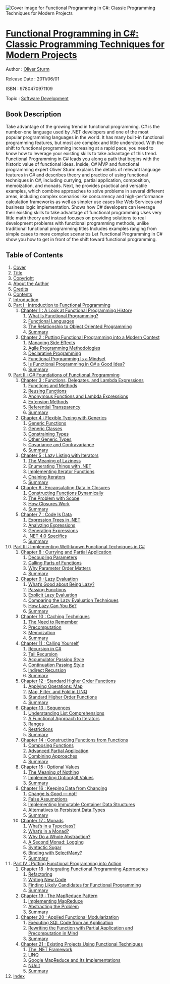 ![Cover image for Functional Programming in C#: Classic Programming Techniques for Modern Projects](https://imgdetail.ebookreading.net/cover/cover/software_development/EB9780470971109.jpg)

[Functional Programming in C#: Classic Programming Techniques for Modern Projects](https://ebookreading.net/view/book/Functional+Programming+in+C%23%3A+Classic+Programming+Techniques+for+Modern+Projects-EB9780470971109_1.html "Functional Programming in C#: Classic Programming Techniques for Modern Projects")
====================================================================================================================

Author : [Oliver Sturm](https://ebookreading.net/search/author/Oliver+Sturm)

Release Date : 2011/06/01

ISBN : 9780470971109

Topic : [Software Development](https://ebookreading.net/search/category/software-development)

Book Description
-----------------

Take advantage of the growing trend in functional programming.
C# is the number-one language used by .NET developers and one of the most popular programming languages in the world. It has many built-in functional programming features, but most are complex and little understood. With the shift to functional programming increasing at a rapid pace, you need to know how to leverage your existing skills to take advantage of this trend.
Functional Programming in C# leads you along a path that begins with the historic value of functional ideas. Inside, C# MVP and functional programming expert Oliver Sturm explains the details of relevant language features in C# and describes theory and practice of using functional techniques in C#, including currying, partial application, composition, memoization, and monads. Next, he provides practical and versatile examples, which combine approaches to solve problems in several different areas, including complex scenarios like concurrency and high-performance calculation frameworks as well as simpler use cases like Web Services and business logic implementation.
Shows how C# developers can leverage their existing skills to take advantage of functional programming
Uses very little math theory and instead focuses on providing solutions to real development problems with functional programming methods, unlike traditional functional programming titles
Includes examples ranging from simple cases to more complex scenarios
Let Functional Programming in C# show you how to get in front of the shift toward functional programming.
              
Table of Contents
-----------------

1. [Cover](https://ebookreading.net/view/book/Functional+Programming+in+C%23%3A+Classic+Programming+Techniques+for+Modern+Projects-EB9780470971109_1.html)
1. [Title](https://ebookreading.net/view/book/Functional+Programming+in+C%23%3A+Classic+Programming+Techniques+for+Modern+Projects-EB9780470971109_3.html)
1. [Copyright](https://ebookreading.net/view/book/Functional+Programming+in+C%23%3A+Classic+Programming+Techniques+for+Modern+Projects-EB9780470971109_4.html)
1. [About the Author](https://ebookreading.net/view/book/Functional+Programming+in+C%23%3A+Classic+Programming+Techniques+for+Modern+Projects-EB9780470971109_5.html)
1. [Credits](https://ebookreading.net/view/book/Functional+Programming+in+C%23%3A+Classic+Programming+Techniques+for+Modern+Projects-EB9780470971109_6.html)
1. [Contents](https://ebookreading.net/view/book/Functional+Programming+in+C%23%3A+Classic+Programming+Techniques+for+Modern+Projects-EB9780470971109_2.html)
1. [Introduction](https://ebookreading.net/view/book/Functional+Programming+in+C%23%3A+Classic+Programming+Techniques+for+Modern+Projects-EB9780470971109_7.html)
1. [Part I : Introduction to Functional Programming](https://ebookreading.net/view/book/Functional+Programming+in+C%23%3A+Classic+Programming+Techniques+for+Modern+Projects-EB9780470971109_8.html)
    1. [Chapter 1 : A Look at Functional Programming History](https://ebookreading.net/view/book/Functional+Programming+in+C%23%3A+Classic+Programming+Techniques+for+Modern+Projects-EB9780470971109_9.html)
        1. [What Is Functional Programming?](https://ebookreading.net/view/book/Functional+Programming+in+C%23%3A+Classic+Programming+Techniques+for+Modern+Projects-EB9780470971109_10.html#sec1)
        1. [Functional Languages](https://ebookreading.net/view/book/Functional+Programming+in+C%23%3A+Classic+Programming+Techniques+for+Modern+Projects-EB9780470971109_11.html#sec2)
        1. [The Relationship to Object Oriented Programming](https://ebookreading.net/view/book/Functional+Programming+in+C%23%3A+Classic+Programming+Techniques+for+Modern+Projects-EB9780470971109_12.html#sec3)
        1. [Summary](https://ebookreading.net/view/book/Functional+Programming+in+C%23%3A+Classic+Programming+Techniques+for+Modern+Projects-EB9780470971109_13.html#sec4)
    1. [Chapter 2 : Putting Functional Programming into a Modern Context](https://ebookreading.net/view/book/Functional+Programming+in+C%23%3A+Classic+Programming+Techniques+for+Modern+Projects-EB9780470971109_14.html)
        1. [Managing Side Effects](https://ebookreading.net/view/book/Functional+Programming+in+C%23%3A+Classic+Programming+Techniques+for+Modern+Projects-EB9780470971109_15.html#sec5)
        1. [Agile Programming Methodologies](https://ebookreading.net/view/book/Functional+Programming+in+C%23%3A+Classic+Programming+Techniques+for+Modern+Projects-EB9780470971109_16.html#sec6)
        1. [Declarative Programming](https://ebookreading.net/view/book/Functional+Programming+in+C%23%3A+Classic+Programming+Techniques+for+Modern+Projects-EB9780470971109_17.html#sec7)
        1. [Functional Programming Is a Mindset](https://ebookreading.net/view/book/Functional+Programming+in+C%23%3A+Classic+Programming+Techniques+for+Modern+Projects-EB9780470971109_18.html#sec8)
        1. [Is Functional Programming in C# a Good Idea?](https://ebookreading.net/view/book/Functional+Programming+in+C%23%3A+Classic+Programming+Techniques+for+Modern+Projects-EB9780470971109_19.html#sec9)
        1. [Summary](https://ebookreading.net/view/book/Functional+Programming+in+C%23%3A+Classic+Programming+Techniques+for+Modern+Projects-EB9780470971109_20.html#sec10)
1. [Part II : C# Foundations of Functional Programming](https://ebookreading.net/view/book/Functional+Programming+in+C%23%3A+Classic+Programming+Techniques+for+Modern+Projects-EB9780470971109_21.html)
    1. [Chapter 3 : Functions, Delegates, and Lambda Expressions](https://ebookreading.net/view/book/Functional+Programming+in+C%23%3A+Classic+Programming+Techniques+for+Modern+Projects-EB9780470971109_22.html)
        1. [Functions and Methods](https://ebookreading.net/view/book/Functional+Programming+in+C%23%3A+Classic+Programming+Techniques+for+Modern+Projects-EB9780470971109_23.html#sec11)
        1. [Reusing Functions](https://ebookreading.net/view/book/Functional+Programming+in+C%23%3A+Classic+Programming+Techniques+for+Modern+Projects-EB9780470971109_24.html#sec12)
        1. [Anonymous Functions and Lambda Expressions](https://ebookreading.net/view/book/Functional+Programming+in+C%23%3A+Classic+Programming+Techniques+for+Modern+Projects-EB9780470971109_25.html#sec13)
        1. [Extension Methods](https://ebookreading.net/view/book/Functional+Programming+in+C%23%3A+Classic+Programming+Techniques+for+Modern+Projects-EB9780470971109_26.html#sec14)
        1. [Referential Transparency](https://ebookreading.net/view/book/Functional+Programming+in+C%23%3A+Classic+Programming+Techniques+for+Modern+Projects-EB9780470971109_27.html#sec15)
        1. [Summary](https://ebookreading.net/view/book/Functional+Programming+in+C%23%3A+Classic+Programming+Techniques+for+Modern+Projects-EB9780470971109_28.html#sec16)
    1. [Chapter 4 : Flexible Typing with Generics](https://ebookreading.net/view/book/Functional+Programming+in+C%23%3A+Classic+Programming+Techniques+for+Modern+Projects-EB9780470971109_29.html)
        1. [Generic Functions](https://ebookreading.net/view/book/Functional+Programming+in+C%23%3A+Classic+Programming+Techniques+for+Modern+Projects-EB9780470971109_30.html#sec17)
        1. [Generic Classes](https://ebookreading.net/view/book/Functional+Programming+in+C%23%3A+Classic+Programming+Techniques+for+Modern+Projects-EB9780470971109_31.html#sec18)
        1. [Constraining Types](https://ebookreading.net/view/book/Functional+Programming+in+C%23%3A+Classic+Programming+Techniques+for+Modern+Projects-EB9780470971109_32.html#sec19)
        1. [Other Generic Types](https://ebookreading.net/view/book/Functional+Programming+in+C%23%3A+Classic+Programming+Techniques+for+Modern+Projects-EB9780470971109_33.html#sec20)
        1. [Covariance and Contravariance](https://ebookreading.net/view/book/Functional+Programming+in+C%23%3A+Classic+Programming+Techniques+for+Modern+Projects-EB9780470971109_34.html#sec21)
        1. [Summary](https://ebookreading.net/view/book/Functional+Programming+in+C%23%3A+Classic+Programming+Techniques+for+Modern+Projects-EB9780470971109_35.html#sec22)
    1. [Chapter 5 : Lazy Listing with Iterators](https://ebookreading.net/view/book/Functional+Programming+in+C%23%3A+Classic+Programming+Techniques+for+Modern+Projects-EB9780470971109_36.html)
        1. [The Meaning of Laziness](https://ebookreading.net/view/book/Functional+Programming+in+C%23%3A+Classic+Programming+Techniques+for+Modern+Projects-EB9780470971109_37.html#sec23)
        1. [Enumerating Things with .NET](https://ebookreading.net/view/book/Functional+Programming+in+C%23%3A+Classic+Programming+Techniques+for+Modern+Projects-EB9780470971109_38.html#sec24)
        1. [Implementing Iterator Functions](https://ebookreading.net/view/book/Functional+Programming+in+C%23%3A+Classic+Programming+Techniques+for+Modern+Projects-EB9780470971109_39.html#sec25)
        1. [Chaining Iterators](https://ebookreading.net/view/book/Functional+Programming+in+C%23%3A+Classic+Programming+Techniques+for+Modern+Projects-EB9780470971109_40.html#sec26)
        1. [Summary](https://ebookreading.net/view/book/Functional+Programming+in+C%23%3A+Classic+Programming+Techniques+for+Modern+Projects-EB9780470971109_41.html#sec27)
    1. [Chapter 6 : Encapsulating Data in Closures](https://ebookreading.net/view/book/Functional+Programming+in+C%23%3A+Classic+Programming+Techniques+for+Modern+Projects-EB9780470971109_42.html)
        1. [Constructing Functions Dynamically](https://ebookreading.net/view/book/Functional+Programming+in+C%23%3A+Classic+Programming+Techniques+for+Modern+Projects-EB9780470971109_43.html#sec28)
        1. [The Problem with Scope](https://ebookreading.net/view/book/Functional+Programming+in+C%23%3A+Classic+Programming+Techniques+for+Modern+Projects-EB9780470971109_44.html#sec29)
        1. [How Closures Work](https://ebookreading.net/view/book/Functional+Programming+in+C%23%3A+Classic+Programming+Techniques+for+Modern+Projects-EB9780470971109_45.html#sec30)
        1. [Summary](https://ebookreading.net/view/book/Functional+Programming+in+C%23%3A+Classic+Programming+Techniques+for+Modern+Projects-EB9780470971109_46.html#sec31)
    1. [Chapter 7 : Code Is Data](https://ebookreading.net/view/book/Functional+Programming+in+C%23%3A+Classic+Programming+Techniques+for+Modern+Projects-EB9780470971109_47.html)
        1. [Expression Trees in .NET](https://ebookreading.net/view/book/Functional+Programming+in+C%23%3A+Classic+Programming+Techniques+for+Modern+Projects-EB9780470971109_48.html#sec32)
        1. [Analyzing Expressions](https://ebookreading.net/view/book/Functional+Programming+in+C%23%3A+Classic+Programming+Techniques+for+Modern+Projects-EB9780470971109_49.html#sec33)
        1. [Generating Expressions](https://ebookreading.net/view/book/Functional+Programming+in+C%23%3A+Classic+Programming+Techniques+for+Modern+Projects-EB9780470971109_50.html#sec34)
        1. [.NET 4.0 Specifics](https://ebookreading.net/view/book/Functional+Programming+in+C%23%3A+Classic+Programming+Techniques+for+Modern+Projects-EB9780470971109_51.html#sec35)
        1. [Summary](https://ebookreading.net/view/book/Functional+Programming+in+C%23%3A+Classic+Programming+Techniques+for+Modern+Projects-EB9780470971109_52.html#sec36)
1. [Part III : Implementing Well-known Functional Techniques in C#](https://ebookreading.net/view/book/Functional+Programming+in+C%23%3A+Classic+Programming+Techniques+for+Modern+Projects-EB9780470971109_53.html)
    1. [Chapter 8 : Currying and Partial Application](https://ebookreading.net/view/book/Functional+Programming+in+C%23%3A+Classic+Programming+Techniques+for+Modern+Projects-EB9780470971109_54.html)
        1. [Decoupling Parameters](https://ebookreading.net/view/book/Functional+Programming+in+C%23%3A+Classic+Programming+Techniques+for+Modern+Projects-EB9780470971109_55.html#sec37)
        1. [Calling Parts of Functions](https://ebookreading.net/view/book/Functional+Programming+in+C%23%3A+Classic+Programming+Techniques+for+Modern+Projects-EB9780470971109_56.html#sec38)
        1. [Why Parameter Order Matters](https://ebookreading.net/view/book/Functional+Programming+in+C%23%3A+Classic+Programming+Techniques+for+Modern+Projects-EB9780470971109_57.html#sec39)
        1. [Summary](https://ebookreading.net/view/book/Functional+Programming+in+C%23%3A+Classic+Programming+Techniques+for+Modern+Projects-EB9780470971109_58.html#sec40)
    1. [Chapter 9 : Lazy Evaluation](https://ebookreading.net/view/book/Functional+Programming+in+C%23%3A+Classic+Programming+Techniques+for+Modern+Projects-EB9780470971109_59.html)
        1. [What’s Good about Being Lazy?](https://ebookreading.net/view/book/Functional+Programming+in+C%23%3A+Classic+Programming+Techniques+for+Modern+Projects-EB9780470971109_60.html#sec41)
        1. [Passing Functions](https://ebookreading.net/view/book/Functional+Programming+in+C%23%3A+Classic+Programming+Techniques+for+Modern+Projects-EB9780470971109_61.html#sec42)
        1. [Explicit Lazy Evaluation](https://ebookreading.net/view/book/Functional+Programming+in+C%23%3A+Classic+Programming+Techniques+for+Modern+Projects-EB9780470971109_62.html#sec43)
        1. [Comparing the Lazy Evaluation Techniques](https://ebookreading.net/view/book/Functional+Programming+in+C%23%3A+Classic+Programming+Techniques+for+Modern+Projects-EB9780470971109_63.html#sec44)
        1. [How Lazy Can You Be?](https://ebookreading.net/view/book/Functional+Programming+in+C%23%3A+Classic+Programming+Techniques+for+Modern+Projects-EB9780470971109_64.html#sec45)
        1. [Summary](https://ebookreading.net/view/book/Functional+Programming+in+C%23%3A+Classic+Programming+Techniques+for+Modern+Projects-EB9780470971109_65.html#sec46)
    1. [Chapter 10 : Caching Techniques](https://ebookreading.net/view/book/Functional+Programming+in+C%23%3A+Classic+Programming+Techniques+for+Modern+Projects-EB9780470971109_66.html)
        1. [The Need to Remember](https://ebookreading.net/view/book/Functional+Programming+in+C%23%3A+Classic+Programming+Techniques+for+Modern+Projects-EB9780470971109_67.html#sec47)
        1. [Precomputation](https://ebookreading.net/view/book/Functional+Programming+in+C%23%3A+Classic+Programming+Techniques+for+Modern+Projects-EB9780470971109_68.html#sec48)
        1. [Memoization](https://ebookreading.net/view/book/Functional+Programming+in+C%23%3A+Classic+Programming+Techniques+for+Modern+Projects-EB9780470971109_69.html#sec49)
        1. [Summary](https://ebookreading.net/view/book/Functional+Programming+in+C%23%3A+Classic+Programming+Techniques+for+Modern+Projects-EB9780470971109_70.html#sec50)
    1. [Chapter 11 : Calling Yourself](https://ebookreading.net/view/book/Functional+Programming+in+C%23%3A+Classic+Programming+Techniques+for+Modern+Projects-EB9780470971109_71.html)
        1. [Recursion in C#](https://ebookreading.net/view/book/Functional+Programming+in+C%23%3A+Classic+Programming+Techniques+for+Modern+Projects-EB9780470971109_72.html#sec51)
        1. [Tail Recursion](https://ebookreading.net/view/book/Functional+Programming+in+C%23%3A+Classic+Programming+Techniques+for+Modern+Projects-EB9780470971109_73.html#sec52)
        1. [Accumulator Passing Style](https://ebookreading.net/view/book/Functional+Programming+in+C%23%3A+Classic+Programming+Techniques+for+Modern+Projects-EB9780470971109_74.html#sec53)
        1. [Continuation Passing Style](https://ebookreading.net/view/book/Functional+Programming+in+C%23%3A+Classic+Programming+Techniques+for+Modern+Projects-EB9780470971109_75.html#sec54)
        1. [Indirect Recursion](https://ebookreading.net/view/book/Functional+Programming+in+C%23%3A+Classic+Programming+Techniques+for+Modern+Projects-EB9780470971109_76.html#sec55)
        1. [Summary](https://ebookreading.net/view/book/Functional+Programming+in+C%23%3A+Classic+Programming+Techniques+for+Modern+Projects-EB9780470971109_77.html#sec56)
    1. [Chapter 12 : Standard Higher Order Functions](https://ebookreading.net/view/book/Functional+Programming+in+C%23%3A+Classic+Programming+Techniques+for+Modern+Projects-EB9780470971109_78.html)
        1. [Applying Operations: Map](https://ebookreading.net/view/book/Functional+Programming+in+C%23%3A+Classic+Programming+Techniques+for+Modern+Projects-EB9780470971109_79.html#sec57)
        1. [Map, Filter, and Fold in LINQ](https://ebookreading.net/view/book/Functional+Programming+in+C%23%3A+Classic+Programming+Techniques+for+Modern+Projects-EB9780470971109_80.html#sec58)
        1. [Standard Higher Order Functions](https://ebookreading.net/view/book/Functional+Programming+in+C%23%3A+Classic+Programming+Techniques+for+Modern+Projects-EB9780470971109_81.html#sec59)
        1. [Summary](https://ebookreading.net/view/book/Functional+Programming+in+C%23%3A+Classic+Programming+Techniques+for+Modern+Projects-EB9780470971109_82.html#sec60)
    1. [Chapter 13 : Sequences](https://ebookreading.net/view/book/Functional+Programming+in+C%23%3A+Classic+Programming+Techniques+for+Modern+Projects-EB9780470971109_83.html)
        1. [Understanding List Comprehensions](https://ebookreading.net/view/book/Functional+Programming+in+C%23%3A+Classic+Programming+Techniques+for+Modern+Projects-EB9780470971109_84.html#sec61)
        1. [A Functional Approach to Iterators](https://ebookreading.net/view/book/Functional+Programming+in+C%23%3A+Classic+Programming+Techniques+for+Modern+Projects-EB9780470971109_85.html#sec62)
        1. [Ranges](https://ebookreading.net/view/book/Functional+Programming+in+C%23%3A+Classic+Programming+Techniques+for+Modern+Projects-EB9780470971109_86.html#sec63)
        1. [Restrictions](https://ebookreading.net/view/book/Functional+Programming+in+C%23%3A+Classic+Programming+Techniques+for+Modern+Projects-EB9780470971109_87.html#sec64)
        1. [Summary](https://ebookreading.net/view/book/Functional+Programming+in+C%23%3A+Classic+Programming+Techniques+for+Modern+Projects-EB9780470971109_88.html#sec65)
    1. [Chapter 14 : Constructing Functions from Functions](https://ebookreading.net/view/book/Functional+Programming+in+C%23%3A+Classic+Programming+Techniques+for+Modern+Projects-EB9780470971109_89.html)
        1. [Composing Functions](https://ebookreading.net/view/book/Functional+Programming+in+C%23%3A+Classic+Programming+Techniques+for+Modern+Projects-EB9780470971109_90.html#sec66)
        1. [Advanced Partial Application](https://ebookreading.net/view/book/Functional+Programming+in+C%23%3A+Classic+Programming+Techniques+for+Modern+Projects-EB9780470971109_91.html#sec67)
        1. [Combining Approaches](https://ebookreading.net/view/book/Functional+Programming+in+C%23%3A+Classic+Programming+Techniques+for+Modern+Projects-EB9780470971109_92.html#sec68)
        1. [Summary](https://ebookreading.net/view/book/Functional+Programming+in+C%23%3A+Classic+Programming+Techniques+for+Modern+Projects-EB9780470971109_93.html#sec69)
    1. [Chapter 15 : Optional Values](https://ebookreading.net/view/book/Functional+Programming+in+C%23%3A+Classic+Programming+Techniques+for+Modern+Projects-EB9780470971109_94.html)
        1. [The Meaning of Nothing](https://ebookreading.net/view/book/Functional+Programming+in+C%23%3A+Classic+Programming+Techniques+for+Modern+Projects-EB9780470971109_95.html#sec70)
        1. [Implementing Option(al) Values](https://ebookreading.net/view/book/Functional+Programming+in+C%23%3A+Classic+Programming+Techniques+for+Modern+Projects-EB9780470971109_96.html#sec71)
        1. [Summary](https://ebookreading.net/view/book/Functional+Programming+in+C%23%3A+Classic+Programming+Techniques+for+Modern+Projects-EB9780470971109_97.html#sec72)
    1. [Chapter 16 : Keeping Data from Changing](https://ebookreading.net/view/book/Functional+Programming+in+C%23%3A+Classic+Programming+Techniques+for+Modern+Projects-EB9780470971109_98.html)
        1. [Change Is Good — not!](https://ebookreading.net/view/book/Functional+Programming+in+C%23%3A+Classic+Programming+Techniques+for+Modern+Projects-EB9780470971109_99.html#sec73)
        1. [False Assumptions](https://ebookreading.net/view/book/Functional+Programming+in+C%23%3A+Classic+Programming+Techniques+for+Modern+Projects-EB9780470971109_100.html#sec74)
        1. [Implementing Immutable Container Data Structures](https://ebookreading.net/view/book/Functional+Programming+in+C%23%3A+Classic+Programming+Techniques+for+Modern+Projects-EB9780470971109_101.html#sec75)
        1. [Alternatives to Persistent Data Types](https://ebookreading.net/view/book/Functional+Programming+in+C%23%3A+Classic+Programming+Techniques+for+Modern+Projects-EB9780470971109_102.html#sec76)
        1. [Summary](https://ebookreading.net/view/book/Functional+Programming+in+C%23%3A+Classic+Programming+Techniques+for+Modern+Projects-EB9780470971109_103.html#sec77)
    1. [Chapter 17 : Monads](https://ebookreading.net/view/book/Functional+Programming+in+C%23%3A+Classic+Programming+Techniques+for+Modern+Projects-EB9780470971109_104.html)
        1. [What’s in a Typeclass?](https://ebookreading.net/view/book/Functional+Programming+in+C%23%3A+Classic+Programming+Techniques+for+Modern+Projects-EB9780470971109_105.html#sec78)
        1. [What’s in a Monad?](https://ebookreading.net/view/book/Functional+Programming+in+C%23%3A+Classic+Programming+Techniques+for+Modern+Projects-EB9780470971109_106.html#sec79)
        1. [Why Do a Whole Abstraction?](https://ebookreading.net/view/book/Functional+Programming+in+C%23%3A+Classic+Programming+Techniques+for+Modern+Projects-EB9780470971109_107.html#sec80)
        1. [A Second Monad: Logging](https://ebookreading.net/view/book/Functional+Programming+in+C%23%3A+Classic+Programming+Techniques+for+Modern+Projects-EB9780470971109_108.html#sec81)
        1. [Syntactic Sugar](https://ebookreading.net/view/book/Functional+Programming+in+C%23%3A+Classic+Programming+Techniques+for+Modern+Projects-EB9780470971109_109.html#sec82)
        1. [Binding with SelectMany?](https://ebookreading.net/view/book/Functional+Programming+in+C%23%3A+Classic+Programming+Techniques+for+Modern+Projects-EB9780470971109_110.html#sec83)
        1. [Summary](https://ebookreading.net/view/book/Functional+Programming+in+C%23%3A+Classic+Programming+Techniques+for+Modern+Projects-EB9780470971109_111.html#sec84)
1. [Part IV : Putting Functional Programming into Action](https://ebookreading.net/view/book/Functional+Programming+in+C%23%3A+Classic+Programming+Techniques+for+Modern+Projects-EB9780470971109_112.html)
    1. [Chapter 18 : Integrating Functional Programming Approaches](https://ebookreading.net/view/book/Functional+Programming+in+C%23%3A+Classic+Programming+Techniques+for+Modern+Projects-EB9780470971109_113.html)
        1. [Refactoring](https://ebookreading.net/view/book/Functional+Programming+in+C%23%3A+Classic+Programming+Techniques+for+Modern+Projects-EB9780470971109_114.html#sec85)
        1. [Writing New Code](https://ebookreading.net/view/book/Functional+Programming+in+C%23%3A+Classic+Programming+Techniques+for+Modern+Projects-EB9780470971109_115.html#sec86)
        1. [Finding Likely Candidates for Functional Programming](https://ebookreading.net/view/book/Functional+Programming+in+C%23%3A+Classic+Programming+Techniques+for+Modern+Projects-EB9780470971109_116.html#sec87)
        1. [Summary](https://ebookreading.net/view/book/Functional+Programming+in+C%23%3A+Classic+Programming+Techniques+for+Modern+Projects-EB9780470971109_117.html#sec88)
    1. [Chapter 19 : The MapReduce Pattern](https://ebookreading.net/view/book/Functional+Programming+in+C%23%3A+Classic+Programming+Techniques+for+Modern+Projects-EB9780470971109_118.html)
        1. [Implementing MapReduce](https://ebookreading.net/view/book/Functional+Programming+in+C%23%3A+Classic+Programming+Techniques+for+Modern+Projects-EB9780470971109_119.html#sec89)
        1. [Abstracting the Problem](https://ebookreading.net/view/book/Functional+Programming+in+C%23%3A+Classic+Programming+Techniques+for+Modern+Projects-EB9780470971109_120.html#sec90)
        1. [Summary](https://ebookreading.net/view/book/Functional+Programming+in+C%23%3A+Classic+Programming+Techniques+for+Modern+Projects-EB9780470971109_121.html#sec91)
    1. [Chapter 20 : Applied Functional Modularization](https://ebookreading.net/view/book/Functional+Programming+in+C%23%3A+Classic+Programming+Techniques+for+Modern+Projects-EB9780470971109_122.html)
        1. [Executing SQL Code from an Application](https://ebookreading.net/view/book/Functional+Programming+in+C%23%3A+Classic+Programming+Techniques+for+Modern+Projects-EB9780470971109_123.html#sec92)
        1. [Rewriting the Function with Partial Application and  Precomputation in Mind](https://ebookreading.net/view/book/Functional+Programming+in+C%23%3A+Classic+Programming+Techniques+for+Modern+Projects-EB9780470971109_124.html#sec93)
        1. [Summary](https://ebookreading.net/view/book/Functional+Programming+in+C%23%3A+Classic+Programming+Techniques+for+Modern+Projects-EB9780470971109_125.html#sec94)
    1. [Chapter 21 : Existing Projects Using Functional Techniques](https://ebookreading.net/view/book/Functional+Programming+in+C%23%3A+Classic+Programming+Techniques+for+Modern+Projects-EB9780470971109_126.html)
        1. [The .NET Framework](https://ebookreading.net/view/book/Functional+Programming+in+C%23%3A+Classic+Programming+Techniques+for+Modern+Projects-EB9780470971109_127.html#sec95)
        1. [LINQ](https://ebookreading.net/view/book/Functional+Programming+in+C%23%3A+Classic+Programming+Techniques+for+Modern+Projects-EB9780470971109_128.html#sec96)
        1. [Google MapReduce and Its Implementations](https://ebookreading.net/view/book/Functional+Programming+in+C%23%3A+Classic+Programming+Techniques+for+Modern+Projects-EB9780470971109_129.html#sec97)
        1. [NUnit](https://ebookreading.net/view/book/Functional+Programming+in+C%23%3A+Classic+Programming+Techniques+for+Modern+Projects-EB9780470971109_130.html#sec98)
        1. [Summary](https://ebookreading.net/view/book/Functional+Programming+in+C%23%3A+Classic+Programming+Techniques+for+Modern+Projects-EB9780470971109_131.html#sec99)
1. [Index](https://ebookreading.net/view/book/Functional+Programming+in+C%23%3A+Classic+Programming+Techniques+for+Modern+Projects-EB9780470971109_132.html)
